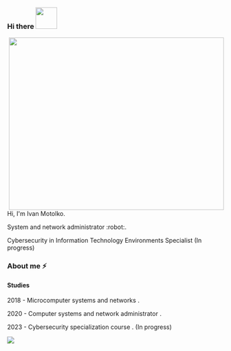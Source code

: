 ### Hi there <img  width="50" src="https://media.tenor.com/images/e15dd81c7f6d3abbd2dfb904f8844e35/tenor.gif">
<img align="right" width="500" height="400" src="https://64.media.tumblr.com/dd1158afca966cfedac990642113d99b/tumblr_o7a29vlVAx1ton0qpo1_500.gif">
<!--
**Ivaan04/Ivaan04** is a ✨ _special_ ✨ repository because its `README.md` (this file) appears on your GitHub profile. -->

Hi, I'm Ivan Motolko.


<p> System and network administrator :robot:. </p>
<p> Cybersecurity in Information Technology Environments Specialist (In progress) </p>

### About me ⚡

#### Studies

<p> 2018 - Microcomputer systems and networks . </p>
<p> 2020 - Computer systems and network administrator . </p>
<p> 2023 - Cybersecurity specialization course . (In progress) </p>


<p>
  <a href="https://imotolko.com">
    <img src="https://pa1.narvii.com/6539/688fb3fae2b62af1fd20c1481ac27e22b8f47326_hq.gif" >
  </a>
</p>
